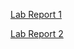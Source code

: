 [Lab Report 1](https://stellaji.github.io/cse15l-lab-reports/lab-report-1-week-2.html)

[Lab Report 2](https://stellaji.github.io/cse15l-lab-reports/lab-report-2-week-4.html)
